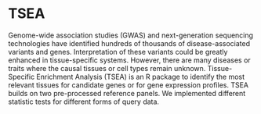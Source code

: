 # TSEA
Genome-wide association studies (GWAS) and next-generation sequencing technologies have identified hundreds of thousands of disease-associated variants and genes. Interpretation of these variants could be greatly enhanced in tissue-specific systems. However, there are many diseases or traits where the causal tissues or cell types remain unknown. Tissue-Specific Enrichment Analysis (TSEA) is an R package to identify the most relevant tissues for candidate genes or for gene expression profiles. TSEA builds on two pre-processed reference panels. We implemented different statistic tests for different forms of query data. 
